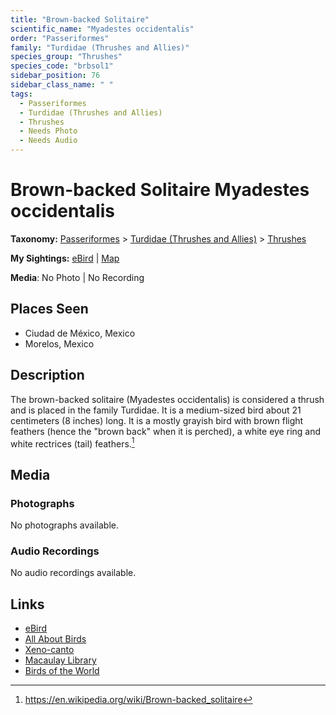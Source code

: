 ```yaml
---
title: "Brown-backed Solitaire"
scientific_name: "Myadestes occidentalis"
order: "Passeriformes"
family: "Turdidae (Thrushes and Allies)"
species_group: "Thrushes"
species_code: "brbsol1"
sidebar_position: 76
sidebar_class_name: " "
tags: 
  - Passeriformes
  - Turdidae (Thrushes and Allies)
  - Thrushes
  - Needs Photo
  - Needs Audio
---
```


# Brown-backed Solitaire <span className='sci_name'>Myadestes occidentalis</span>

**Taxonomy:** [Passeriformes](/tags/passeriformes) > [Turdidae (Thrushes and Allies)](/tags/turdidae-thrushes-and-allies) > [Thrushes](/tags/thrushes)

**My Sightings:** [eBird](https://ebird.org/lifelist?r=world&time=life&spp=brbsol1) | [Map](/map?species_code=brbsol1)

**Media**: No Photo | No Recording

## Places Seen

* Ciudad de México, Mexico
* Morelos, Mexico

## Description
The brown-backed solitaire (Myadestes occidentalis) is considered a thrush and is placed in the family Turdidae. It is a medium-sized bird about 21 centimeters (8 inches) long. It is a mostly grayish bird with brown flight feathers (hence the "brown back" when it is perched), a white eye ring and white rectrices (tail) feathers.[^1]

[^1]: https://en.wikipedia.org/wiki/Brown-backed_solitaire

## Media
### Photographs
No photographs available.

### Audio Recordings
No audio recordings available.

## Links
* [eBird](https://ebird.org/species/brbsol1) 
* [All About Birds](https://www.allaboutbirds.org/guide/brbsol1) 
* [Xeno-canto](https://www.xeno-canto.org/species/myadestes-occidentalis) 
* [Macaulay Library](https://search.macaulaylibrary.org/catalog?taxonCode=brbsol1&sort=rating_rank_desc)
* [Birds of the World](https://birdsoftheworld.org/bow/species/brbsol1)
